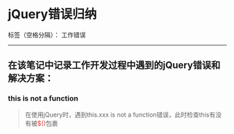﻿# jQuery错误归纳

标签（空格分隔）： 工作错误

---

## 在该笔记中记录工作开发过程中遇到的jQuery错误和解决方案：

### this is not a function

> 在使用jQuery时，遇到this.xxx is not a function错误，此时检查this有没有被<font color="FF2D2D">$()</font>包裹






